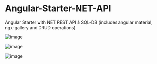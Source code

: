 # Angular-Starter-NET-API


Angular Starter with NET REST API &amp; SQL-DB (includes angular material, ngx-gallery and CRUD operations)


![image](https://github.com/jassohektor/Angular-Starter-NET-API/assets/168608755/2d9f9e91-8061-4e2d-b0ba-74d0da4a969d)


![image](https://github.com/jassohektor/Angular-Starter-NET-API/assets/168608755/1dcf6a49-0aa8-4d08-940b-3384e5fc9a13)


![image](https://github.com/jassohektor/Angular-Starter-NET-API/assets/168608755/386f065b-05f6-45eb-93c1-ba63366e58ea)
